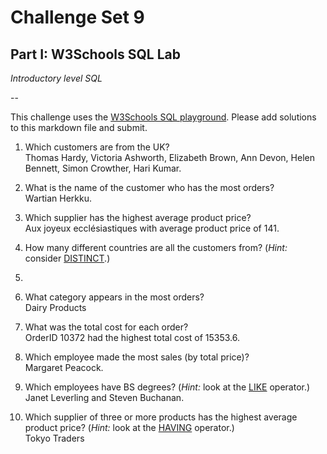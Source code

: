 # Challenge Set 9
## Part I: W3Schools SQL Lab 

*Introductory level SQL*

--

This challenge uses the [W3Schools SQL playground](http://www.w3schools.com/sql/trysql.asp?filename=trysql_select_all). Please add solutions to this markdown file and submit.

1. Which customers are from the UK?  
Thomas Hardy, Victoria Ashworth, Elizabeth Brown, Ann Devon, Helen Bennett, Simon Crowther, Hari Kumar.  

2. What is the name of the customer who has the most orders?  
Wartian Herkku.  

3. Which supplier has the highest average product price?  
Aux joyeux ecclésiastiques with average product price of 141.  

4. How many different countries are all the customers from? (*Hint:* consider [DISTINCT](http://www.w3schools.com/sql/sql_distinct.asp).)  
21.  

5. What category appears in the most orders?  
Dairy Products  

6. What was the total cost for each order?  
OrderID 10372 had the highest total cost of 15353.6.  

7. Which employee made the most sales (by total price)?  
Margaret Peacock.  

8. Which employees have BS degrees? (*Hint:* look at the [LIKE](http://www.w3schools.com/sql/sql_like.asp) operator.)  
Janet Leverling and Steven Buchanan.  

9. Which supplier of three or more products has the highest average product price? (*Hint:* look at the [HAVING](http://www.w3schools.com/sql/sql_having.asp) operator.)  
Tokyo Traders  
